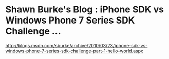 <!--
id: 476784463
link: http://kevinisom.info/post/476784463/shawn-burkes-blog-iphone-sdk-vs-windows-phone-7
slug: shawn-burkes-blog-iphone-sdk-vs-windows-phone-7
date: Sun Mar 28 2010 00:56:38 GMT+1300 (NZDT)
raw: {"blog_name":"kevinisom","id":476784463,"post_url":"http://kevinisom.info/post/476784463/shawn-burkes-blog-iphone-sdk-vs-windows-phone-7","slug":"shawn-burkes-blog-iphone-sdk-vs-windows-phone-7","type":"link","date":"2010-03-27 11:56:38 GMT","timestamp":1269690998,"state":"published","format":"html","reblog_key":"0RQ2IdZ7","tags":[],"short_url":"http://tmblr.co/Zw68YySQoTF","highlighted":[],"feed_item":"http://blogs.msdn.com/sburke/archive/2010/03/23/iphone-sdk-vs-windows-phone-7-series-sdk-challenge-part-1-hello-world.aspx","from_feed_id":"650234","note_count":0,"title":"Shawn Burke's Blog : iPhone SDK vs Windows Phone 7 Series SDK Challenge ...","url":"http://blogs.msdn.com/sburke/archive/2010/03/23/iphone-sdk-vs-windows-phone-7-series-sdk-challenge-part-1-hello-world.aspx","description":""}
publish: 2010-03-028
tags: 
title: Shawn Burke's Blog : iPhone SDK vs Windows Phone 7 Series SDK Challenge ...
-->


Shawn Burke's Blog : iPhone SDK vs Windows Phone 7 Series SDK Challenge ...
===========================================================================

<http://blogs.msdn.com/sburke/archive/2010/03/23/iphone-sdk-vs-windows-phone-7-series-sdk-challenge-part-1-hello-world.aspx>

